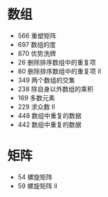 # 数组

- 566 重塑矩阵
- 697 数组的度
- 870 优势洗牌
- 26 删除排序数组中的重复项
- 80 删除排序数组中的重复项 II
- 349 两个数组的交集
- 238 除自身以外数组的乘积
- 169 多数元素
- 229 求众数 II
- 448 数组中重复的数据
- 442  数组中重复的数据

# 矩阵

- 54 螺旋矩阵
- 59 螺旋矩阵 II

